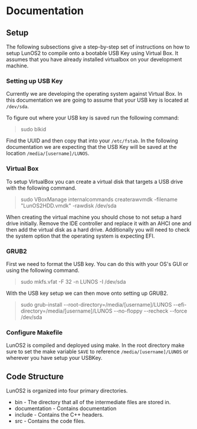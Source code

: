 # Documentation

## Setup

The following subsections give a step-by-step set of instructions on how to setup LunOS2 to compile onto a bootable USB Key using Virtual Box.  It assumes
that you have already installed virtualbox on your development machine.

### Setting up USB Key

Currently we are developing the operating system against Virtual Box.
In this documentation we are going to assume that your USB key is located at `/dev/sda`.

To figure out where your USB key is saved run the following command:

> sudo blkid

Find the UUID and then copy that into your `/etc/fstab`. In the following documentation we are expecting that the USB Key will be
saved at the location `/media/[username]/LUNOS`.

### Virtual Box

To setup VirtualBox you can create a virtual disk that targets a USB drive with the following command.

> sudo VBoxManage internalcommands createrawvmdk -filename "LunOS2HDD.vmdk" -rawdisk /dev/sda

When creating the virtual machine you should chose to not setup a hard drive initially.  Remove the IDE controller and replace it with an AHCI
one and then add the virtual disk as a hard drive.  Additionally you will need to check the system option that the operating system is expecting EFI.

### GRUB2

First we need to format the USB key.  You can do this with your OS's GUI or using the following command.

> sudo mkfs.vfat -F 32 -n LUNOS -I /dev/sda

With the USB key setup we can then move onto setting up GRUB2.

> sudo grub-install --root-directory=/media/[username]/LUNOS --efi-directory=/media/[username]/LUNOS --no-floppy --recheck --force /dev/sda

### Configure Makefile

LunOS2 is compiled and deployed using make.  In the root directory make sure to set the make variable `SAVE` to reference `/media/[username]/LUNOS` or wherever
you have setup your USBKey.

## Code Structure

LunOS2 is organized into four primary directories.
*  bin - The directory that all of the intermediate files are stored in.
*  documentation - Contains documentation 
*  include - Contains the C++ headers.
*  src - Contains the code files.
